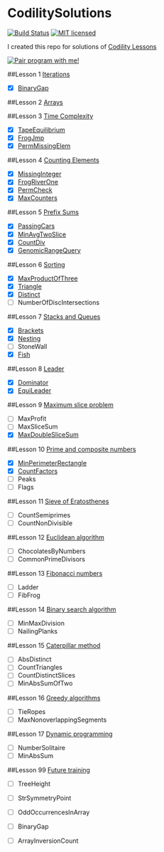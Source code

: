 # CodilitySolutions

[![Build Status](https://travis-ci.org/kenshinji/CodilitySolutions.svg?branch=master)](https://travis-ci.org/kenshinji/CodilitySolutions)
[![MIT licensed](https://img.shields.io/badge/license-MIT-blue.svg)](https://github.com/kenshinji/CodilitySolutions/blob/master/LICENSE.txt)

I created this repo for solutions of [Codility Lessons](https://codility.com/programmers/lessons/)

<a href="mailto:gundam0083ster@gmail.com" title="Pair program with me!">
  <img  src="http://pairprogramwith.me/badge.png"
        alt="Pair program with me!" />
</a>

##Lesson 1 [Iterations](https://codility.com/programmers/lessons/18/)
- [x] [BinaryGap](https://github.com/kenshinji/CodilitySolutions/blob/master/src/main/com/kenshinji/Lesson1/BinaryGap.java)

##Lesson 2 [Arrays](https://codility.com/programmers/lessons/17/)

##Lesson 3 [Time Complexity](https://codility.com/programmers/lessons/1/)
- [x] [TapeEquilibrium](https://github.com/kenshinji/CodilitySolutions/blob/master/src/main/com/kenshinji/Lesson3/TapeEquilibrium.java)
- [x] [FrogJmp](https://github.com/kenshinji/CodilitySolutions/blob/master/src/main/com/kenshinji/Lesson3/FrogJmp.java)
- [x] [PermMissingElem](https://github.com/kenshinji/CodilitySolutions/blob/master/src/main/com/kenshinji/Lesson3/PermMissingElem.java)

##Lesson 4 [Counting Elements](https://codility.com/programmers/lessons/2/)
- [x] [MissingInteger](https://github.com/kenshinji/CodilitySolutions/blob/master/src/main/com/kenshinji/Lesson4/MissingInteger.java)
- [x] [FrogRiverOne](https://github.com/kenshinji/CodilitySolutions/blob/master/src/main/com/kenshinji/Lesson4/FrogRiverOne.java)
- [x] [PermCheck](https://github.com/kenshinji/CodilitySolutions/blob/master/src/main/com/kenshinji/Lesson4/PermCheck.java)
- [x] [MaxCounters](https://github.com/kenshinji/CodilitySolutions/blob/master/src/main/com/kenshinji/Lesson4/MaxCounters.java)

##Lesson 5 [Prefix Sums](https://codility.com/programmers/lessons/3)
- [x] [PassingCars](https://github.com/kenshinji/CodilitySolutions/blob/master/src/main/com/kenshinji/Lesson5/PassingCars.java)
- [x] [MinAvgTwoSlice](https://github.com/kenshinji/CodilitySolutions/blob/master/src/main/com/kenshinji/Lesson5/MinAvgTwoSlice.java)
- [x] [CountDiv](https://github.com/kenshinji/CodilitySolutions/blob/master/src/main/com/kenshinji/Lesson5/CountDiv.java)
- [x] [GenomicRangeQuery](https://github.com/kenshinji/CodilitySolutions/blob/master/src/main/com/kenshinji/Lesson5/GenomicRangeQuery.java)

##Lesson 6 [Sorting](https://codility.com/programmers/lessons/4/)
- [x] [MaxProductOfThree](https://github.com/kenshinji/CodilitySolutions/blob/master/src/main/com/kenshinji/Lesson6/MaxProductOfThree.java)
- [x] [Triangle](https://github.com/kenshinji/CodilitySolutions/blob/master/src/main/com/kenshinji/Lesson6/Triangle.java)
- [x] [Distinct](https://github.com/kenshinji/CodilitySolutions/blob/master/src/main/com/kenshinji/Lesson6/Triangle.java)
- [ ] NumberOfDiscIntersections

##Lesson 7 [Stacks and Queues](https://codility.com/programmers/lessons/5)
- [x] [Brackets](https://github.com/kenshinji/CodilitySolutions/blob/master/src/main/com/kenshinji/Lesson7/Brackets.java)
- [x] [Nesting](https://github.com/kenshinji/CodilitySolutions/blob/master/src/main/com/kenshinji/Lesson7/Nesting.java)
- [ ] StoneWall
- [x] [Fish](https://github.com/kenshinji/CodilitySolutions/blob/master/src/main/com/kenshinji/Lesson7/Fish.java)

##Lesson 8 [Leader](https://codility.com/programmers/lessons/6)
- [x] [Dominator](https://github.com/kenshinji/CodilitySolutions/blob/master/src/main/com/kenshinji/Lesson8/Dominator.java)
- [x] [EquiLeader](https://github.com/kenshinji/CodilitySolutions/blob/master/src/main/com/kenshinji/Lesson8/EquiLeader.java)

##Lesson 9 [Maximum slice problem](https://codility.com/programmers/lessons/7)
- [ ] MaxProfit
- [ ] MaxSliceSum
- [x] [MaxDoubleSliceSum](https://github.com/kenshinji/CodilitySolutions/blob/master/src/main/com/kenshinji/Lesson9/MaxDoubleSliceSum.java)

##Lesson 10 [Prime and composite numbers](https://codility.com/programmers/lessons/8)
- [x] [MinPerimeterRectangle](https://github.com/kenshinji/CodilitySolutions/blob/master/src/main/com/kenshinji/Lesson10/MinPerimeterRectangle.java)
- [x] [CountFactors](https://github.com/kenshinji/CodilitySolutions/blob/master/src/main/com/kenshinji/Lesson10/CountFactors.java)
- [ ] Peaks
- [ ] Flags

##Lesson 11 [Sieve of Eratosthenes](https://codility.com/programmers/lessons/9)
- [ ] CountSemiprimes
- [ ] CountNonDivisible

##Lesson 12 [Euclidean algorithm](https://codility.com/programmers/lessons/10)
- [ ] ChocolatesByNumbers
- [ ] CommonPrimeDivisors

##Lesson 13 [Fibonacci numbers](https://codility.com/programmers/lessons/11)
- [ ] Ladder
- [ ] FibFrog

##Lesson 14 [Binary search algorithm](https://codility.com/programmers/lessons/12)
- [ ] MinMaxDivision
- [ ] NailingPlanks

##Lesson 15 [Caterpillar method](https://codility.com/programmers/lessons/13)
- [ ] AbsDistinct
- [ ] CountTriangles
- [ ] CountDistinctSlices
- [ ] MinAbsSumOfTwo

##Lesson 16 [Greedy algorithms](https://codility.com/programmers/lessons/15)
- [ ] TieRopes
- [ ] MaxNonoverlappingSegments

##Lesson 17 [Dynamic programming](https://codility.com/programmers/lessons/16)
- [ ] NumberSolitaire
- [ ] MinAbsSum

##Lesson 99 [Future training](https://codility.com/programmers/lessons/14)
- [ ] TreeHeight
- [ ] StrSymmetryPoint
- [ ] OddOccurrencesInArray
- [ ] BinaryGap
- [ ] ArrayInversionCount




